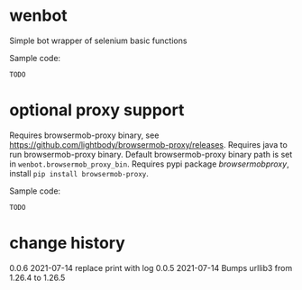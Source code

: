 # wenbot
Simple bot wrapper of selenium basic functions

Sample code:
```
TODO
```

# optional proxy support
Requires browsermob-proxy binary, see https://github.com/lightbody/browsermob-proxy/releases.
Requires java to run browsermob-proxy binary.
Default browsermob-proxy binary path is set in `wenbot.browsermob_proxy_bin`.
Requires pypi package *browsermobproxy*, install `pip install browsermob-proxy`.

Sample code:
```
TODO
```

# change history
0.0.6 2021-07-14 replace print with log
0.0.5 2021-07-14 Bumps urllib3 from 1.26.4 to 1.26.5

